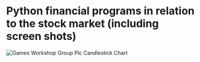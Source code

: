 # Python financial programs in relation to the stock market (including screen shots)

![Games Workshop Group Plc Candlestick Chart](https://user-images.githubusercontent.com/61794569/116079817-2f0fd400-a690-11eb-8679-cca831ef13d6.png)

